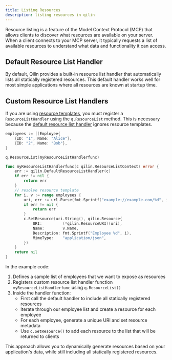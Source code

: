 ```yaml
---
title: Listing Resources
description: listing resources in qilin
---
```


Resource listing is a feature of the Model Context Protocol (MCP) that allows clients to discover what resources are available on your server. When a client connects to your MCP server, it typically requests a list of available resources to understand what data and functionality it can access.

## Default Resource List Handler

By default, Qilin provides a built-in resource list handler that automatically lists all statically registered resources. This default handler works well for most simple applications where all resources are known at startup time.

## Custom Resource List Handlers

If you are using [resource templates](/qilin/guides/mcp/resources/reading/#dynamic-uri-resource-resource-template), you must register a `ResourceListHandler` using the `q.ResourceList` method.
This is necessary because the [default resource list handler](https://pkg.go.dev/github.com/miyamo2/qilin#DefaultResourceListHandler) ignores resource templates.

```go /c.SetResource/ /qilin.DefaultResourceListHandler/
employees := []Employee{
    {ID: "1", Name: "Alice"},
    {ID: "2", Name: "Bob"},
}

q.ResourceList(myResourceListHandlerfunc)

func myResourceListHandlerfunc(c qilin.ResourceListContext) error {
    err := qilin.DefaultResourceListHandler(c)
    if err != nil {
        return err
    }
    // resolve resource template
    for i, v := range employees {
        uri, err := url.Parse(fmt.Sprintf("example://example.com/%d", i))
        if err != nil {
            return err
        }
        c.SetResource(uri.String(), qilin.Resource{
            URI:         (*qilin.ResourceURI)(uri),
            Name:        v.Name,
            Description: fmt.Sprintf("Employee %d", i),
            MimeType:    "application/json",
        })
    }
    return nil
}
```

In the example code:

1. Defines a sample list of employees that we want to expose as resources
2. Registers custom resource list handler function `myResourceListHandlerfunc` using `q.ResourceList()`
3. Inside the handler function:
     - First call the default handler to include all statically registered resources
     - Iterate through our employee list and create a resource for each employee
     - For each employee, generate a unique URI and set resource metadata
     - Use `c.SetResource()` to add each resource to the list that will be returned to clients

This approach allows you to dynamically generate resources based on your application's data, while still including all statically registered resources.
